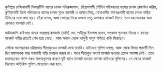 কুমিল্লার চান্দিনাগামী বিআরটিসি বাসের চালক মনিরুজ্জামান, চট্টগ্রামগামী শৌখিন পরিবহনের বাসের চালক রেজাউল করিম, কুমিল্লাগামী তিশা পরিবহনের বাসের চালক সুমন ব্যাপারী ও হাসান মিয়া, নোয়াখালীর রামগঞ্জগামী বাসের চালক নাছির উদ্দিনের সঙ্গে কথা হয়। তাঁরা বলেন, আজ ভোরের দিকে মেঘনা সেতু এলাকায় যানজট ছিল। তবে মহাসড়কের অন্য কোথাও যানজট নেই।

দাউদকান্দি হাইওয়ে থানার ভারপ্রাপ্ত কর্মকর্তা (ওসি) মো. শাহীনুর ইসলাম বলেন, গতকাল শুক্রবার দিনের ও রাতের যানজট গভীর রাতেই শেষ হয়ে গেছে। আজ সকাল থেকে ঘরমুখী মানুষ স্বস্তিতে বাড়ি ফিরছেন।

এদিকে মহাসড়কের চট্টগ্রামের সীতাকুণ্ডেও যানজট দেখা যায়নি। হাইওয়ে পুলিশ বলছে, আজ থেকে ঈদের পরবর্তী তিন দিন মহাসড়কে আর পণ্যবাহী গাড়ি চলাচল করবে না। ফলে সীতাকুণ্ড অংশে যানজট হওয়ার তেমন আশঙ্কা নেই। তবে মহাসড়কের পাশে গরুর বাজারগুলোর কারণে দুটি স্থানে যানজট হওয়ার আশঙ্কা হাইওয়ে পুলিশের। সে ক্ষেত্রে যানজট নিরসনে অতিরিক্ত পুলিশ মোতায়েন করা হবে।
